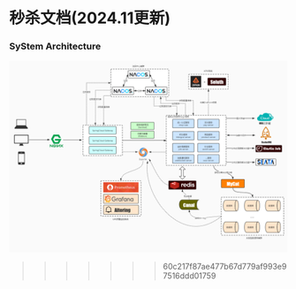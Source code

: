 # 秒杀文档(2024.11更新)
### SyStem Architecture
![image](https://github.com/Lazysheep1108/Shopping/blob/main/System%20Architecture%20.jpg)
>>>>>>> 60c217f87ae477b67d779af993e97516ddd01759
